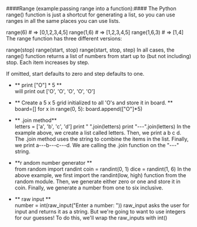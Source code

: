####Range (example:passing range into a function):####
The Python range() function is just a shortcut for generating a list, so you can use ranges in all the same places you can use lists.

range(6) # => [0,1,2,3,4,5]
range(1,6) # => [1,2,3,4,5]
range(1,6,3) # => [1,4]
The range function has three different versions:

range(stop)
range(start, stop)
range(start, stop, step)
In all cases, the range() function returns a list of numbers from start up to (but not including) stop. Each item increases by step.

If omitted, start defaults to zero and step defaults to one.

- ** print ["O"] * 5 **  
will print out ['O', 'O', 'O', 'O', 'O']

- ** Create a 5 x 5 grid initialized to all 'O's and store it in board. **
board=[]
for x in range(0, 5):
    board.append(["O"]*5)


- ** .join method**    
letters = ['a', 'b', 'c', 'd']
print " ".join(letters)
print "---".join(letters)
In the example above, we create a list called letters.
Then, we print a b c d. The .join method uses the string to combine the items in the list.
Finally, we print a---b---c---d. We are calling the .join function on the "---" string.

- **r andom number generator **  
from random import randint
coin = randint(0, 1)
dice = randint(1, 6)
In the above example, we first import the randint(low, high) function from the random module.
Then, we generate either zero or one and store it in coin.
Finally, we generate a number from one to six inclusive.

- ** raw input **  
number = int(raw_input("Enter a number: "))
raw_input asks the user for input and returns it as a string. But we're going to want to use integers for our guesses! To do this, we'll wrap the raw_inputs with int()